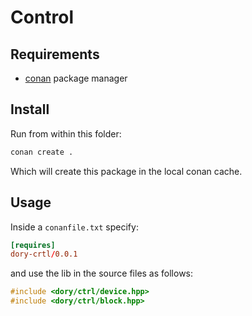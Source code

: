 # Control

## Requirements

- [conan](https://conan.io/) package manager

## Install

Run from within this folder:

```sh
conan create .
```

Which will create this package in the local conan cache.

## Usage


Inside a `conanfile.txt` specify:

```toml
[requires]
dory-crtl/0.0.1
```

and use the lib in the source files as follows:

```cpp
#include <dory/ctrl/device.hpp>
#include <dory/ctrl/block.hpp>
```

